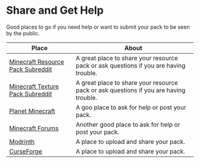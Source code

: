 # Share and Get Help
Good places to go if you need help or want to submit your pack to be seen by the public.

Place | About
--|--
[Minecraft Resource Pack Subreddit] | A great place to share your resource pack or ask questions if you are having trouble.
[Minecraft Texture Pack Subreddit] | A great place to share your resource pack or ask questions if you are having trouble.
[Planet Minecraft] | A goo place to ask for help or post your pack.
[Minecraft Forums] | Another good place to ask for help or post your pack.
[Modrinth] | A place to upload and share your pack.
[CurseForge] | A place to upload and share your pack.

[Minecraft Resource Pack Subreddit]: https://www.reddit.com/r/mcresourcepack/
[Minecraft Texture Pack Subreddit]: https://www.reddit.com/r/MinecraftTexturePack/
[Planet Minecraft]: https://www.planetminecraft.com/texture-packs/
[Minecraft Forums]: https://www.minecraftforum.net/forums/mapping-and-modding-java-edition/resource-packs
[Modrinth]: https://modrinth.com/resourcepacks
[CurseForge]: https://www.curseforge.com/minecraft/texture-packs